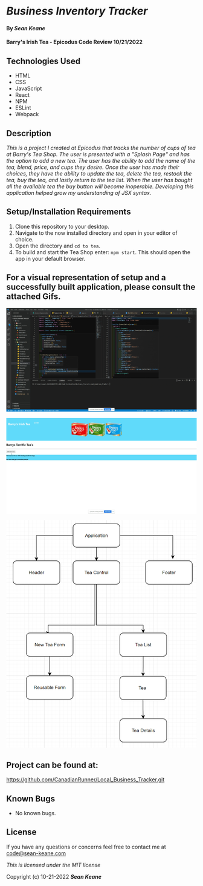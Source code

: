 # _Business Inventory Tracker_

#### By _**Sean Keane**_

#### Barry's Irish Tea - Epicodus Code Review 10/21/2022

## Technologies Used

* HTML
* CSS
* JavaScript
* React
* NPM
* ESLint
* Webpack


## Description
_This is a project I created at Epicodus that tracks the number of cups of tea at Barry's Tea Shop.   The user is presented with a "Splash Page" and has the option to add a new tea. The user has the ability to add the name of the tea, blend, price, and cups they desire. Once the user has made their choices, they have the ability to update the tea, delete the tea, restock the tea, buy the tea, and lastly return to the tea list.  When the user has bought all the available tea the buy button will become inoperable.  Developing this application helped grow my understanding of JSX syntax._


## Setup/Installation Requirements

1) Clone this repository to your desktop.
2) Navigate to the now installed directory and open in your editor of choice.
3) Open the directory and `cd to tea`.
7) To build and start the Tea Shop enter: `npm start`.  This should open the app in your default browser.

## For a visual representation of setup and a successfully built application, please consult the attached Gifs.

![Setup](Barrys_Setup.gif)

![BuiltApp](Deployed_App.gif)

![Diagram](Component_Diagram1.png)

## Project can be found at:
https://github.com/CanadianRunner/Local_Business_Tracker.git

## Known Bugs

* No known bugs.


## License

If you have any questions or concerns feel free to contact me at code@sean-keane.com

*This is licensed under the MIT license*

Copyright (c) 10-21-2022 **_Sean Keane_**

